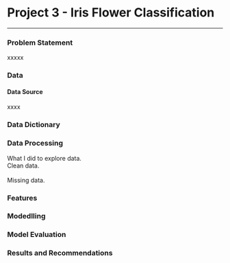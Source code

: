 # Project 3 - Iris Flower Classification

---

### Problem Statement

xxxxx

### Data

#### Data Source

xxxx

### Data Dictionary

### Data Processing

What I did to explore data.  
Clean data. <br>  
Missing data.  

### Features

### Modedlling

### Model Evaluation

### Results and Recommendations
